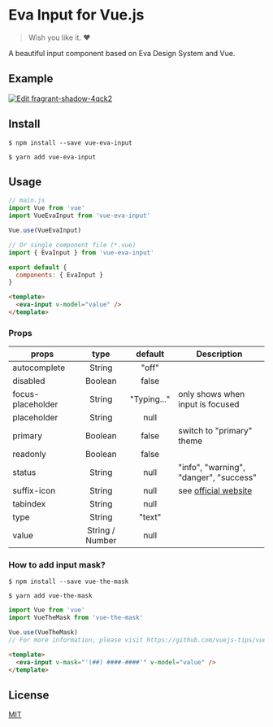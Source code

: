# Eva Input for Vue.js

> Wish you like it. ❤️

A beautiful input component based on Eva Design System and Vue.

## Example

[![Edit fragrant-shadow-4qck2](https://codesandbox.io/static/img/play-codesandbox.svg)](https://codesandbox.io/s/fragrant-shadow-4qck2?fontsize=14&hidenavigation=1&theme=dark)

## Install

```
$ npm install --save vue-eva-input

$ yarn add vue-eva-input
```

## Usage

```javascript
// main.js
import Vue from 'vue'
import VueEvaInput from 'vue-eva-input'

Vue.use(VueEvaInput)

// Or single component file (*.vue)
import { EvaInput } from 'vue-eva-input'

export default {
  components: { EvaInput }
}
```

```html
<template>
  <eva-input v-model="value" />
</template>
```

### Props

| props             |      type       |   default   | Description                                                  |
| ----------------- | :-------------: | :---------: | ------------------------------------------------------------ |
| autocomplete      |     String      |    "off"    |
| disabled          |     Boolean     |    false    |
| focus-placeholder |     String      | "Typing..." | only shows when input is focused                             |
| placeholder       |     String      |    null     |
| primary           |     Boolean     |    false    | switch to "primary" theme                                    |
| readonly          |     Boolean     |    false    |
| status            |     String      |    null     | "info", "warning", "danger", "success"                       |
| suffix-icon       |     String      |    null     | see [official website](https://akveo.github.io/eva-icons/#/) |
| tabindex          |     String      |    null     |
| type              |     String      |   "text"    |
| value             | String / Number |    null     |

### How to add input mask?

```
$ npm install --save vue-the-mask

$ yarn add vue-the-mask
```

```javascript
import Vue from 'vue'
import VueTheMask from 'vue-the-mask'

Vue.use(VueTheMask)
// For more information, please visit https://github.com/vuejs-tips/vue-the-mask
```

```html
<template>
  <eva-input v-mask="'(##) ####-####'" v-model="value" />
</template>
```

## License

[MIT](https://github.com/ysj151215/vue-eva-input/blob/master/LICENSE)
